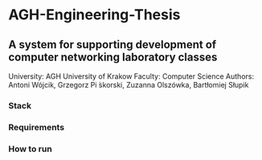# AGH-Engineering-Thesis
## A system for supporting development of computer networking laboratory classes
University: AGH University of Krakow
Faculty: Computer Science
Authors: Antoni Wójcik, Grzegorz Pi ́skorski, Zuzanna Olszówka, Bartłomiej Słupik

### Stack

### Requirements

### How to run


